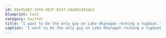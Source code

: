 ```yaml
---
id: 55efbd67-74f4-463f-812f-34a82c841de2
blueprint: text
category: twitter
title: 'I want to be the only guy on Lake Okanagan rocking a tugboat.'
caption: 'I want to be the only guy on Lake Okanagan rocking a tugboat.'
---
```

